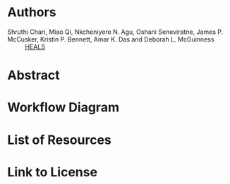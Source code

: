 

# Authors
<dl>
<dt>Shruthi Chari, Miao Qi, Nkcheniyere N. Agu, Oshani Seneviratne, James P. McCusker, Kristin P. Bennett, Amar K. Das and Deborah L. McGuinness<dt>
<dd><a href="https://science.rpi.edu/biology/news/ibm-and-rensselaer-team-research-chronic-diseases-cognitive-computing">HEALS</a><dd> 
</dl>

# Abstract

# Workflow Diagram

# List of Resources 

# Link to License

